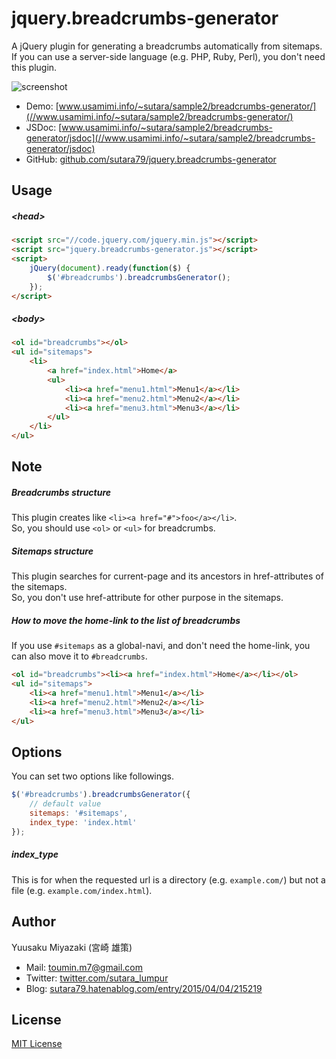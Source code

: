 # jquery.breadcrumbs-generator
A jQuery plugin for generating a breadcrumbs automatically from sitemaps.  
If you can use a server-side language (e.g. PHP, Ruby, Perl), you don't need this plugin.

![screenshot](http://www.usamimi.info/~sutara/sample2/breadcrumbs-generator/sample/ss1.png)

- Demo: [www.usamimi.info/~sutara/sample2/breadcrumbs-generator/](//www.usamimi.info/~sutara/sample2/breadcrumbs-generator/)
- JSDoc: [www.usamimi.info/~sutara/sample2/breadcrumbs-generator/jsdoc](//www.usamimi.info/~sutara/sample2/breadcrumbs-generator/jsdoc)
- GitHub: [github.com/sutara79/jquery.breadcrumbs-generator](//github.com/sutara79/jquery.breadcrumbs-generator)

## Usage
##### &lt;head&gt;
```html
<script src="//code.jquery.com/jquery.min.js"></script>
<script src="jquery.breadcrumbs-generator.js"></script>
<script>
	jQuery(document).ready(function($) {
		$('#breadcrumbs').breadcrumbsGenerator();
	});
</script>
```

##### &lt;body&gt;
```html
<ol id="breadcrumbs"></ol>
<ul id="sitemaps">
	<li>
		<a href="index.html">Home</a>
		<ul>
			<li><a href="menu1.html">Menu1</a></li>
			<li><a href="menu2.html">Menu2</a></li>
			<li><a href="menu3.html">Menu3</a></li>
		</ul>
	</li>
</ul>
```

## Note
##### Breadcrumbs structure
This plugin creates like `<li><a href="#">foo</a></li>`.  
So, you should use `<ol>` or `<ul>` for breadcrumbs.

##### Sitemaps structure
This plugin searches for current-page and its ancestors in href-attributes of the sitemaps.  
So, you don't use href-attribute for other purpose in the sitemaps.

##### How to move the home-link to the list of breadcrumbs
If you use `#sitemaps` as a global-navi, and don't need the home-link, you can also move it to `#breadcrumbs`.

```html
<ol id="breadcrumbs"><li><a href="index.html">Home</a></li></ol>
<ul id="sitemaps">
	<li><a href="menu1.html">Menu1</a></li>
	<li><a href="menu2.html">Menu2</a></li>
	<li><a href="menu3.html">Menu3</a></li>
</ul>
```

## Options
You can set two options like followings.

```javascript
$('#breadcrumbs').breadcrumbsGenerator({
	// default value
	sitemaps: '#sitemaps',
	index_type: 'index.html'
});
```

##### index_type
This is for when the requested url is a directory (e.g. `example.com/`) but not a file (e.g. `example.com/index.html`).

## Author
Yuusaku Miyazaki (宮崎 雄策)

- Mail: <toumin.m7@gmail.com>
- Twitter: [twitter.com/sutara_lumpur](//twitter.com/sutara_lumpur)
- Blog: [sutara79.hatenablog.com/entry/2015/04/04/215219](//sutara79.hatenablog.com/entry/2015/04/04/215219)

## License
[MIT License](http://www.opensource.org/licenses/mit-license.php)